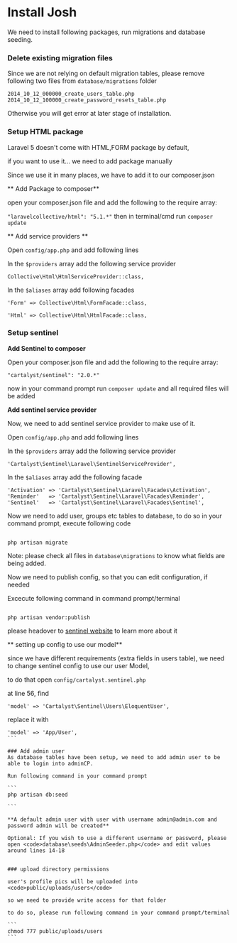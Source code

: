 # Install Josh
We need to install following packages, run migrations and database seeding.

### Delete existing migration files

Since we are not relying on default migration tables, please remove following two files from <code>database/migrations</code> folder

```
2014_10_12_000000_create_users_table.php
2014_10_12_100000_create_password_resets_table.php
```

Otherwise you will get error at later stage of installation.

### Setup HTML package

Laravel 5 doesn't come with HTML,FORM package by default,

if you want to use it... we need to add package manually

Since we use it in many places, we have to add it to our composer.json

** Add Package to composer**

open your composer.json file and add the following to the require array:

<code>"laravelcollective/html": "5.1.*"</code> then in terminal/cmd run <code>composer update</code>

** Add service providers **

Open <code>config/app.php</code> and add following lines

In the <code>$providers</code> array add the following service provider

<code>Collective\Html\HtmlServiceProvider::class,</code>

In the <code>$aliases</code> array add  following facades

<code>'Form' => Collective\Html\FormFacade::class,</code>

<code>'Html' => Collective\Html\HtmlFacade::class,</code>

### Setup sentinel
**Add Sentinel to composer**

Open your composer.json file and add the following to the require array:

<code>"cartalyst/sentinel": "2.0.*"</code>

now in your command prompt run <code>composer update</code> and all required files will be added

**Add sentinel service provider**

Now, we need to add sentinel service provider to make use of it.

Open <code>config/app.php</code> and add following lines

In the <code>$providers</code> array add the following service provider

<code>'Cartalyst\Sentinel\Laravel\SentinelServiceProvider',</code>

In the <code>$aliases</code> array add the following facade

````
'Activation' => 'Cartalyst\Sentinel\Laravel\Facades\Activation',
'Reminder'   => 'Cartalyst\Sentinel\Laravel\Facades\Reminder',
'Sentinel'   => 'Cartalyst\Sentinel\Laravel\Facades\Sentinel',
````

Now we need to add user, groups etc tables to database, to do so in your command prompt, execute following code

```

php artisan migrate

```

Note: please check all files in <code>database\migrations</code> to know what fields are being added.


Now we need to publish config, so that you can edit configuration, if needed

Excecute following command in command prompt/terminal
```

php artisan vendor:publish

```

please headover to [sentinel website](https://cartalyst.com/manual/sentinel) to learn more about it

** setting up config to use our model**

since we have different requirements (extra fields in users table), we need to change sentinel config to use our user Model,

to do that open <code>config/cartalyst.sentinel.php</code>

at line 56, find

````
'model' => 'Cartalyst\Sentinel\Users\EloquentUser',
````

replace it with

````
'model' => 'App/User',
```

### Add admin user
As database tables have been setup, we need to add admin user to be able to login into adminCP.

Run following command in your command prompt

```
php artisan db:seed

```

**A default admin user with user with username admin@admin.com and password admin will be created**

Optional: If you wish to use a different username or password, please open <code>database\seeds\AdminSeeder.php</code> and edit values around lines 14-18


### upload directory permissions

user's profile pics will be uploaded into <code>public/uploads/users</code>

so we need to provide write access for that folder

to do so, please run following command in your command prompt/terminal

```
chmod 777 public/uploads/users
```
